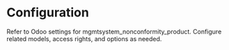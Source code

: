 # Configuration

Refer to Odoo settings for mgmtsystem_nonconformity_product. Configure related models, access rights, and options as needed.
